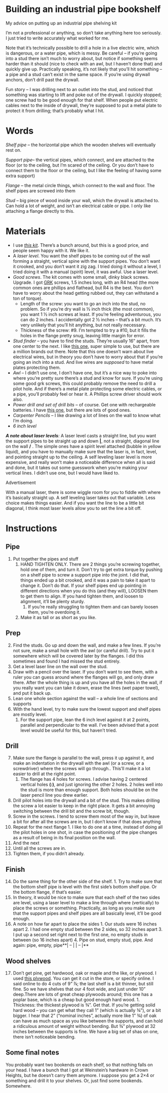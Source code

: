 Building an industrial pipe bookshelf
=====================================

My advice on putting up an industrial pipe shelving kit

I’m not a professional or anything, so don’t take anything here too seriously. I just tried to write accurately what worked for me.

Note that it’s technically possible to drill a hole in a live electric wire, which is dangerous, or a water pipe, which is messy. Be careful – if you’re going into a stud there isn’t much to worry about, but notice if something seems harder than it should (nice to check with an awl, but I haven’t done that) and quickly give up. Practically speaking, it’s not likely that you’ll hit something – a pipe and a stud can’t exist in the same space. If you’re using drywall anchors, don’t drill past the drywall.

Fun story – I was drilling next to an outlet into the stud, and noticed that something was starting to lift and poke out of the drywall. I quickly stopped; one screw had to be good enough for that shelf. When people put electric cables next to the inside of drywall, they’re supposed to put a metal plate to protect it from drilling; that’s probably what I hit.

Words
=====

_Shelf pipe_ – the horizontal pipe which the wooden shelves will eventually rest on.

_Support pipe_– the vertical pipes, which connect, and are attached to the floor (or to the ceiling, but I’m scared of the ceiling. Or you don’t have to connect them to the floor or the ceiling, but I like the feeling of having some extra support)

_Flange_ – the metal circle things, which connect to the wall and floor. The shelf pipes are screwed into them

_Stud_ – big piece of wood inside your wall, which the drywall is attached to. Can hold a lot of weight, and isn’t an electrical cable or pipe. I only like attaching a flange directly to this.

Materials
=========

*   I use [_this kit_](https://www.amazon.com/FOF-Industrial-Bookshelf-Bracket-Improvement/dp/B0763MVQV3). There’s a bunch around, but this is a good price, and people seem happy with it. We like it.
*   A _laser level_. You want the shelf pipes to be coming out of the wall forming a straight, vertical spine with the support pipes. You don’t want it crooked, and you don’t want it zig zag. I tried doing it without a level, I tried doing it with a manual (spirit) level, it was awful. Use a laser level.
*   _Good screws_. The kit comes with some small, dinky black screws. Upgrade. I got [GRK](http://grk) screws, 1.5 inches long, with an R4 head (the more common ones are phillips and flathead, but R4 is the best. You don’t have to worry about the head getting rubbed out, they can withstand a ton of torque).
    *   Length of the screw: you want to go an inch into the stud, no problem. So if you’re dry wall is ½ inch thick (the most common), you want 1 ½ inch screws at least. If you’re feeling adventurous, you can do 2 inches. I accidentally got 2 ½ inches – that’s a bit much. It’s very unlikely that you’ll hit anything, but not really necessary.
    *   Thickness of the screw: #9. I’m tempted to try a #10, but it fills the holes in the flange pretty snug, leaving little margin for error.
*   _Stud finder_ – you have to find the studs. They’re usually 16” apart, from one center to the next. I like [this one](https://www.lowes.com/pd/Franklin-Sensors-ProSensor-X1100/5001558019), super simple to use, but there are a million brands out there. Note that this one doesn’t warn about live electrical wires, but in theory you don’t have to worry about that if you’re going an inch into a stud. And live wires are _supposed_ to have metal plates protecting them.
*   _Awl_ – I didn’t use one, I don’t have one, but it’s a nice way to poke into where you’re pretty sure there’s a stud and know for sure. If you’re using some good grk screws, this could probably remove the need to drill a pilot hole. And if there’s a metal plate protecting some electric cables, or a pipe, you’ll probably feel or hear it. A Phillips screw driver should work also.
*   _Power drill_ _and set of drill bits_ – of course. Get one with rechargeable batteries. I have [this one](https://www.lowes.com/pd/Kobalt-Kobalt-24-Volt-1-2-in-Brushless-Drill-Driver-2-Battery-Kit-2-0Ah-4-0Ah-45W/5001595941), but there are lots of good ones.
*   _Carpenter Pencils_ – I like drawing a lot of lines on the wall to know what I’m doing.
*   _6 inch level_

**_A note about laser levels_**_:_ A laser level casts a straight line, but you want the support pipes to be straight up and down **|**, not a straight, diagonal line on the wall **/** . The simple ones have a spirit level attached (bubble in yellow liquid), and you have to manually make sure that the laser is, in fact, level, and pointing straight up to the ceiling. A self leveling laser level is more expensive, and really won’t make a noticeable difference when all is said and done, but it takes out some guesswork when you’re making your vertical lines. I didn’t use one, but I would have liked to.

Advertisement

With a manual laser, there is some wiggle room for you to fiddle with where it’s basically straight up. A self leveling laser takes out that variable. Less choice makes things easier. And if you want the line to be a little bit diagonal, I think most laser levels allow you to set the line a bit off.

Instructions
============

Pipe
----

1.  Put together the pipes and stuff
    1.  HAND TIGHTEN ONLY. There are 2 things you’re screwing together, hold one of them, and turn it. Don’t try to get extra torque by pushing on a shelf pipe to screw a support pipe into the joint. I did that, things ended up a bit crooked, and it was a pain to take it apart to change it. Don’t do that. If your shelf pipes end up pointing in different directions when you do this (and they will), LOOSEN them to get them to align. If you hand tighten them, and loosen to alignment, it’ll be plenty sturdy.
        1.  If you’re really struggling to tighten them and can barely loosen them, you’re overdoing it.
    2.  Make it as tall or as short as you like.

Prep
----

2.  Find the studs. Go up and down the wall, and make a few lines. If you’re not sure, make a small hole with the awl (or careful drill). Try to put it somewhere which will be covered later by the flanges. I did this sometimes and found I had missed the stud entirely.
3.  Get a level laser line on the wall over the stud.
4.  Draw with a pencil over the laser. If you don’t want to see them, with a ruler you can guess around where the flanges will go, and only draw there. After the whole thing is up and you have all the holes in the wall, if you really want you can take it down, erase the lines (wet paper towel), and put it back up.
5.  Lean one whole section against the wall – a whole line of sections and supports
6.  With the hand level, try to make sure the lowest support and shelf pipes are mostly level.
    1.  For the support pipe, lean the 6 inch level against it at 2 points, parallel and perpendicular to the wall. I’ve been advised that a post level would be useful for this, but haven’t tried.

Drill
-----

7.  Make sure the flange is parallel to the wall, press it up against it, and make an indentation in the drywall with the awl (or a screw, or a screwdriver) where the screws will go through.. This’ll make it a lot easier to drill at the right point.
    1.  The flange has 4 holes for screws. I advise having 2 centered vertical holes **(:)**, and just ignoring the other 2 holes. 2 holes well into the stud is more than enough support. Both holes should be on the laser pencil line you drew earlier.
8.  Drill pilot holes into the drywall and a bit of the stud. This makes drilling the screw a lot easier to keep in the right place. It gets a bit annoying switching between the drill bit and the screw bit, though.
9.  Screw in the screws. I tend to screw them most of the way in, but leave a bit for after all the screws are in, but I don’t know if that does anything
10.  Repeat for the next flange
    1.  I like to do one at a time, instead of doing all the pilot holes in one shot, in case the positioning of the pipe changes as a result of being in its final position on the wall.
11.  And the next
12.  Until all the screws are in.
13.  Tighten them, if you didn’t already.

Finish
------

14.  Do the same thing for the other side of the shelf.
    1.  Try to make sure that the bottom shelf pipe is level with the first side’s bottom shelf pipe. Or the bottom flange, if that’s easier.
15.  In theory, it would be nice to make sure that each shelf of the two sides are level, using a laser level to make a line through where (vertically) to place the screws or something. Practically, as long as you make sure that the support pipes and shelf pipes are all basically level, it’ll be good enough.
16.  A note on how far apart to place the sides
    1.  Our studs were 16 inches apart
    2.  I had one empty stud between the 2 sides, so 32 inches apart
    3.  I put up a second set right next to the first one, no empty studs in between (so 16 inches apart)
    4.  Pipe on stud, empty stud, pipe. And again: pipe, empty, pipe**| – | | – |**

Wood shelves
------------

17.  Don’t get pine, get hardwood, oak or maple and the like, or plywood. I used [this plywood](https://www.homedepot.com/p/Columbia-Forest-Products-3-4-in-x-4-ft-x-4-ft-PureBond-Maple-Plywood-Project-Panel-Free-Custom-Cut-Available-2281/204635483?MERCH). You can get it cut in the store, or specify online. I said online to do 4 cuts of 9” ⅞; the last shelf is a bit thinner, but still fine. So we have shelves that our 4 foot wide, and just under 10” deep.There are lots of great cheap plywoods around; this one has a poplar base, which is a cheap but good enough hard wood.
    1.  Thickness: the thickest plywood is ¾”. Get that. If you’re getting solid hard wood – you can get what they call 1” (which is actually ¾”), or a bit bigger. I hear that 2” (“nominal inches”, actually more like 1” ¾) of oak can have as much space as you like between the supports, and can hold a ridiculous amount of weight without bending. But ¾” plywood at 32 inches between the supports is fine. We have a big set of shas on one, there isn’t noticeable bending.

Some final notes
----------------

You probably want two bookends on each shelf, so that nothing falls on your head. I have a bunch that I got at Weinstein’s hardware in Crown Heights, but he doesn’t carry them anymore. I suppose you get a 2×4 or something and drill it to your shelves. Or, just find some bookends. Somewhere.